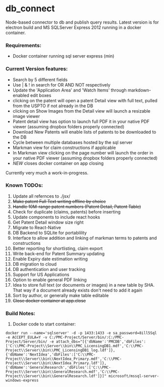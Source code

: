 # db_connect
Node-based connector to db and publish query results. Latest version is for electron build and MS SQLServer Express 2012 running in a docker container.

### Requirements:
* Docker container running sql server express (min)

### Current Version features:
* Search by 5 different fields
* Use | & ! in search for OR AND NOT respectively
* Update the 'Application Area' and 'Watch Items' through markdown-enabled edit boxes
* clicking on the patent will open a patent Detail view with full text, pulled from the USPTO if not already in the DB
* clicking on Show Images from the Detail view will launch a resizable image viewer
* Patent detail view has option to launch full PDF it in your native PDF viewer (assuming dropbox folders properly connected)
* Download New Patents will enable lists of patents to be downloaded to the DB
* Cycle between multiple databases hosted by the sql server
* Markman view for claim constructions if applicable
* In Markman view clicking on the page number will launch the order in your native PDF viewer (assuming dropbox folders properly connected)
* *NEW* closes docker container on app closing

Currently very much a work-in-progress.

### Known TODOs:

1. Update all refernces to ./jsx/
2. ~~Make patent Full Text writing offline by choice~~
3. ~~Handle 10M-range patent numbers (Patent Detail, Patent Table)~~
4. Check for duplicate (claims, patents) before inserting
5. Update components to include react hooks
6. Get Patent Detail window size right
7. Migrate to React-Native
8. DB Backend to SQLite for portablility
9. Interface to allow addition and linking of markman terms to patents and constructions
10. Better reporting for shortlisting, claim export
11. Write back-end for Patent Summary updating
12. Enable Expiry date estimation writing
13. DB migration to cloud
14. DB authentication and user tracking
15. Support for US Applications
16. Option to enable general PDF linking
17. Idea to store full text (or documents or images) in a new table by SHA. That way if a document already exists don't need to add it again
18. Sort by author, or generally make table editable
19. ~~Close docker container at app.close~~ 

### Build Notes:
1. Docker code to start container:
``` 
docker run --name='sqlserver' -d -p 1433:1433 -e sa_password=8ill5Sql -e ACCEPT_EULA=Y -v C:/PMC-Project/Server/bin/:C:/PMC-Project/Server/bin/ -e attach_dbs="[{'dbName':'PMCDB','dbFiles':['C:\\PMC-Project\\Server\\bin\\PMC_LicensingDB1.mdf','C:\\PMC-Project\\Server\\bin\\PMC_LicensingDB1_log.ldf']},{'dbName':'NextIdea','dbFiles':['C:\\PMC-Project\\Server\\bin\\NextIdea_Primary.mdf','C:\\PMC-Project\\Server\\bin\\NextIdea_Primary.ldf']},{'dbName':'GeneralResearch','dbFiles':['C:\\PMC-Project\\Server\\bin\\GeneralResearch.mdf','C:\\PMC-Project\\Server\\bin\\GeneralResearch.ldf']}]" microsoft/mssql-server-windows-express
```